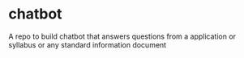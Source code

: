 # chatbot
A repo to build chatbot that answers questions from a application or syllabus or any standard information document
